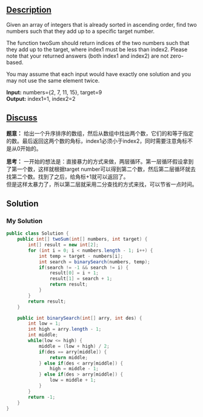 ## [Description](https://leetcode.com/problems/two-sum-ii-input-array-is-sorted/#/description)
Given an array of integers that is already sorted in ascending order, find two numbers such that they add up to a specific target number.

The function twoSum should return indices of the two numbers such that they add up to the target, where index1 must be less than index2. Please note that your returned answers (both index1 and index2) are not zero-based.

You may assume that each input would have exactly one solution and you may not use the same element twice.  

**Input:** numbers={2, 7, 11, 15}, target=9   
**Output:** index1=1, index2=2

## [Discuss](https://discuss.leetcode.com/category/175/two-sum-ii-input-array-is-sorted)
**题意：** 给出一个升序排序的数组，然后从数组中找出两个数，它们的和等于指定的数。最后返回这两个数的角标，index1必须小于index2，同时需要注意角标不是从0开始的。

**思考：**
一开始的想法是：直接暴力的方式来做，两层循环。第一层循环假设拿到了第一个数，这样就根据target number可以得到第二个数，然后第二层循环就去找第二个数。找到了之后，给角标+1就可以返回了。   
但是这样太暴力了，所以第二层就采用二分查找的方式来找，可以节省一点时间。



## Solution
### My Solution
```java
public class Solution {
    public int[] twoSum(int[] numbers, int target) {
        int[] result = new int[2];
        for (int i = 0; i < numbers.length - 1; i++) {
            int temp = target - numbers[i];
            int search = binarySearch(numbers, temp);
            if(search != -1 && search != i) {
                result[0] = i + 1;
                result[1] = search + 1;
                return result;
            }
        }
        return result;
    }

    public int binarySearch(int[] arry, int des) {
        int low = 1;
        int high = arry.length - 1;
        int middle;
        while(low <= high) {
            middle = (low + high) / 2;
            if(des == arry[middle]) {
                return middle;
            } else if(des < arry[middle]) {
                high = middle - 1;
            } else if(des > arry[middle]) {
                low = middle + 1;
            }
        }
        return -1;
    }
}
```
